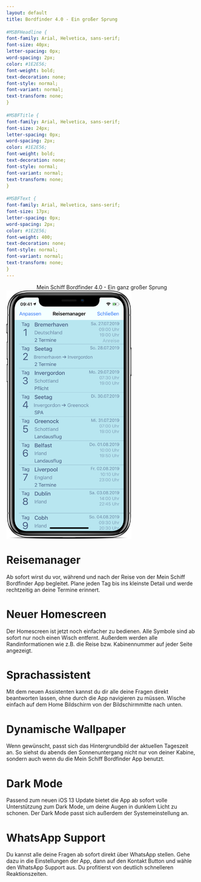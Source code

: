 ```yaml
---
layout: default
title: Bordfinder 4.0 - Ein großer Sprung

#MSBFHeadline {
font-family: Arial, Helvetica, sans-serif;
font-size: 40px;
letter-spacing: 0px;
word-spacing: 2px;
color: #1E2E56;
font-weight: bold;
text-decoration: none;
font-style: normal;
font-variant: normal;
text-transform: none;
}

#MSBFTitle {
font-family: Arial, Helvetica, sans-serif;
font-size: 24px;
letter-spacing: 0px;
word-spacing: 2px;
color: #1E2E56;
font-weight: bold;
text-decoration: none;
font-style: normal;
font-variant: normal;
text-transform: none;
}

#MSBFText {
font-family: Arial, Helvetica, sans-serif;
font-size: 17px;
letter-spacing: 0px;
word-spacing: 2px;
color: #1E2E56;
font-weight: 400;
text-decoration: none;
font-style: normal;
font-variant: normal;
text-transform: none;
}
---
```

<center><div id="MSBFHeadline">Mein Schiff Bordfinder 4.0 - Ein ganz großer Sprung</div></center>

<img src="/Promo4.0Resources/promoManager.png" alt="TravelMangerPromoImage" class="inline" height="654" width="331" align="middle"/>

# Reisemanager

Ab sofort wirst du vor, während und nach der Reise von der Mein Schiff Bordfinder App begleitet. Plane jeden Tag bis ins kleinste Detail und werde rechtzeitig an deine Termine erinnert.

# Neuer Homescreen
Der Homescreen ist jetzt noch einfacher zu bedienen. Alle Symbole sind ab sofort nur noch einen Wisch entfernt. Außerdem werden alle Randinformationen wie z.B. die Reise bzw. Kabinennummer auf jeder Seite angezeigt.

# Sprachassistent

Mit dem neuen Assistenten kannst du dir alle deine Fragen direkt beantworten lassen, ohne durch die App navigieren zu müssen. Wische einfach auf dem Home Bildschirm von der Bildschirmmitte nach unten.

# Dynamische Wallpaper

Wenn gewünscht, passt sich das Hintergrundbild der aktuellen Tageszeit an. So siehst du abends den Sonnenuntergang nicht nur von deiner Kabine, sondern auch wenn du die Mein Schiff Bordfinder App benutzt.

# Dark Mode

Passend zum neuen iOS 13 Update bietet die App ab sofort volle Unterstützung zum Dark Mode, um deine Augen in dunklem Licht zu schonen. Der Dark Mode passt sich außerdem der Systemeinstellung an.

# WhatsApp Support

Du kannst alle deine Fragen ab sofort direkt über WhatsApp stellen. Gehe dazu in die Einstellungen der App, dann auf den Kontakt Button und wähle den WhatsApp Support aus. Du profitierst von deutlich schnelleren Reaktionszeiten.
